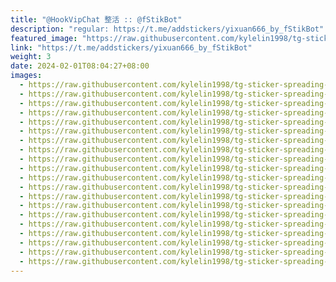 ```yaml
---
title: "@HookVipChat 整活 :: @fStikBot"
description: "regular: https://t.me/addstickers/yixuan666_by_fStikBot"
featured_image: "https://raw.githubusercontent.com/kylelin1998/tg-sticker-spreading-worldwide-images/main/img/6c2ce8b8-744f-4446-8dde-b39b3bd8053e.jpg"
link: "https://t.me/addstickers/yixuan666_by_fStikBot"
weight: 3
date: 2024-02-01T08:04:27+08:00
images:
  - https://raw.githubusercontent.com/kylelin1998/tg-sticker-spreading-worldwide-images/main/img/6c2ce8b8-744f-4446-8dde-b39b3bd8053e.jpg
  - https://raw.githubusercontent.com/kylelin1998/tg-sticker-spreading-worldwide-images/main/img/2aab5500-5801-4d8e-a6a9-6aeb960f85e5.jpg
  - https://raw.githubusercontent.com/kylelin1998/tg-sticker-spreading-worldwide-images/main/img/3435e852-edc1-46dc-96e8-1574bdb64035.jpg
  - https://raw.githubusercontent.com/kylelin1998/tg-sticker-spreading-worldwide-images/main/img/93470378-9c65-435b-9642-f9e404511aa2.jpg
  - https://raw.githubusercontent.com/kylelin1998/tg-sticker-spreading-worldwide-images/main/img/7fde515e-f96e-420f-a8ed-7388fcb38329.jpg
  - https://raw.githubusercontent.com/kylelin1998/tg-sticker-spreading-worldwide-images/main/img/50ac7fcb-fb00-4332-8e92-36d0b147299f.jpg
  - https://raw.githubusercontent.com/kylelin1998/tg-sticker-spreading-worldwide-images/main/img/287599ec-3a33-4d51-b8db-28ba6ec7e098.jpg
  - https://raw.githubusercontent.com/kylelin1998/tg-sticker-spreading-worldwide-images/main/img/b7334501-09ea-453c-ac2a-d68bfd3040b3.jpg
  - https://raw.githubusercontent.com/kylelin1998/tg-sticker-spreading-worldwide-images/main/img/2bdca659-46bf-44a5-b443-5ca3dde8d74e.jpg
  - https://raw.githubusercontent.com/kylelin1998/tg-sticker-spreading-worldwide-images/main/img/4d01f81a-968a-4dc6-acda-ae439dbb4a69.jpg
  - https://raw.githubusercontent.com/kylelin1998/tg-sticker-spreading-worldwide-images/main/img/34cdfa99-795a-433e-b7e4-b2c1e17e215f.jpg
  - https://raw.githubusercontent.com/kylelin1998/tg-sticker-spreading-worldwide-images/main/img/ad8a1156-8ba3-4ccc-ba70-cd8e2f59d587.jpg
  - https://raw.githubusercontent.com/kylelin1998/tg-sticker-spreading-worldwide-images/main/img/d7fb214e-0735-4a99-b7ad-a7c796cf46cf.jpg
  - https://raw.githubusercontent.com/kylelin1998/tg-sticker-spreading-worldwide-images/main/img/192a0a08-a1ce-4500-a9b1-af674b1ded27.jpg
  - https://raw.githubusercontent.com/kylelin1998/tg-sticker-spreading-worldwide-images/main/img/5fbf801e-5ece-4a8e-b2be-1dff60868de7.jpg
  - https://raw.githubusercontent.com/kylelin1998/tg-sticker-spreading-worldwide-images/main/img/aacd7118-e53e-45a6-94e9-ca9b5027c6a1.jpg
  - https://raw.githubusercontent.com/kylelin1998/tg-sticker-spreading-worldwide-images/main/img/81660147-3d12-48b8-8233-6c8202ce26f0.jpg
  - https://raw.githubusercontent.com/kylelin1998/tg-sticker-spreading-worldwide-images/main/img/e346813f-5fd0-44b0-9010-dec49216be69.jpg
  - https://raw.githubusercontent.com/kylelin1998/tg-sticker-spreading-worldwide-images/main/img/6b1ed664-432b-46fb-a25c-756410221336.jpg
  - https://raw.githubusercontent.com/kylelin1998/tg-sticker-spreading-worldwide-images/main/img/594f1758-d2fe-40a4-98af-2757d7136a33.jpg
---
```

